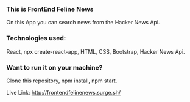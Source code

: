 

### This is FrontEnd Feline News

On this App you can search news from the Hacker News Api.

### Technologies used:
React, npx create-react-app,
HTML,
CSS,
Bootstrap,
Hacker News Api.


### Want to run it on your machine?
Clone this repository,
npm install,
npm start.

Live Link: http://frontendfelinenews.surge.sh/
